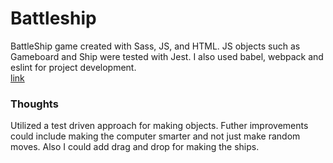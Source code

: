 # Battleship
BattleShip game created with Sass, JS, and HTML. JS objects such as Gameboard and Ship were tested with Jest. I also used babel, webpack and eslint for project development.    
[link](https://spookyflame10.github.io/Battleship/)
### Thoughts
Utilized a test driven approach for making objects. Futher improvements could include making the computer smarter and not just make random moves. Also I could add drag and drop for making the ships.